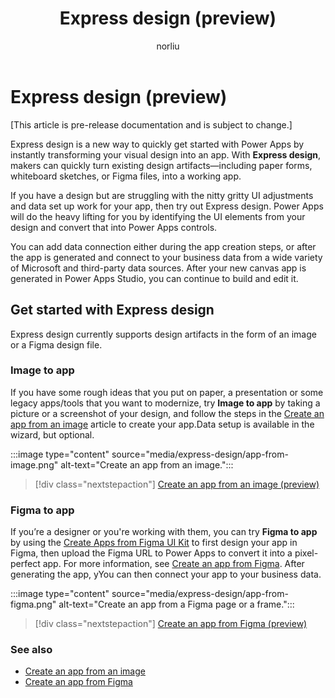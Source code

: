 ﻿---
title: Express design (preview)
description: Learn about using the express design features such as creating apps from an image or a Figma design.
author: norliu
ms.topic: article
ms.custom: canvas
ms.date: 05/24/2022
ms.subservice: canvas-maker
ms.author: norliu
ms.reviewer: tapanm
search.audienceType: 
  - maker
search.app: 
  - PowerApps
contributors:
  - norliu
  - tapanm-msft
---

# Express design (preview)

[This article is pre-release documentation and is subject to change.]

Express design is a new way to quickly get started with Power Apps by instantly transforming your visual design into an app. With **Express design**, makers can quickly turn existing design artifacts&mdash;including paper forms, whiteboard sketches, or Figma files, into a working app.

If you have a design but are struggling with the nitty gritty UI adjustments and data set up work  for your app, then try out Express design. Power Apps will do the heavy lifting for you by identifying the UI elements from your design and convert that into Power Apps controls.

You can add data connection either during the app creation steps, or after the app is generated and connect to your business data from a wide variety of Microsoft and third-party data sources. After your new canvas app is generated in Power Apps Studio, you can continue to build and edit it.

## Get started with Express design

Express design currently supports design artifacts in the form of an image or a Figma design file.

### Image to app

If you have some rough ideas that you put on paper, a presentation or some legacy apps/tools that you want to modernize, try **Image to app** by taking a picture or a screenshot of your design, and follow the steps in the [Create an app from an image](app-from-image.md) article to create your app.Data setup is available in the wizard, but optional.

:::image type="content" source="media/express-design/app-from-image.png" alt-text="Create an app from an image.":::

> [!div class="nextstepaction"]
> [Create an app from an image (preview)](app-from-image.md)

### Figma to app

If you’re a designer or you're working with them, you can try **Figma to app** by using the [Create Apps from Figma UI Kit](https://go.microsoft.com/fwlink/?linkid=2193981) to first design your app in Figma, then upload the Figma URL to Power Apps to convert it into a pixel-perfect app. For more information, see [Create an app from Figma](figma/overview.md). After generating the app, yYou can then connect your app to your business data.

:::image type="content" source="media/express-design/app-from-figma.png" alt-text="Create an app from a Figma page or a frame.":::

> [!div class="nextstepaction"]
> [Create an app from Figma (preview)](figma/overview.md)

### See also

- [Create an app from an image](app-from-image.md)
- [Create an app from Figma](figma/overview.md)
